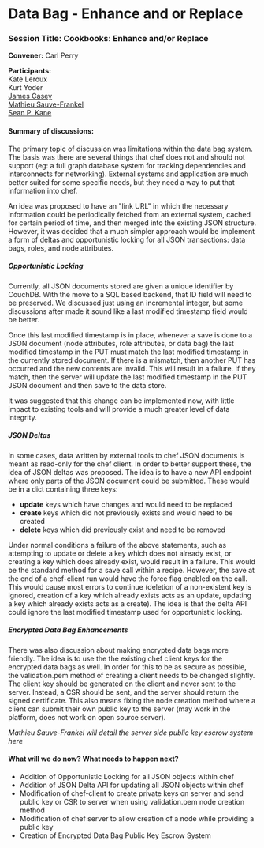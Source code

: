 Data Bag - Enhance and or Replace
=================================

  

### Session Title: Cookbooks: Enhance and/or Replace

**Convener:** Carl Perry

**Participants:**   
 Kate Leroux  
 Kurt Yoder  
[James Casey](http://wiki.opscode.com/display/~jamesc)  
[Mathieu Sauve-Frankel](http://wiki.opscode.com/display/~msf)  
[Sean P. Kane](http://wiki.opscode.com/display/~spkane)

#### Summary of discussions:

The primary topic of discussion was limitations within the data bag
system. The basis was there are several things that chef does not and
should not support (eg: a full graph database system for tracking
dependencies and interconnects for networking). External systems and
application are much better suited for some specific needs, but they
need a way to put that information into chef.

An idea was proposed to have an "link URL" in which the necessary
information could be periodically fetched from an external system,
cached for certain period of time, and then merged into the existing
JSON structure. However, it was decided that a much simpler approach
would be implement a form of deltas and opportunistic locking for all
JSON transactions: data bags, roles, and node attributes.

##### Opportunistic Locking

Currently, all JSON documents stored are given a unique identifier by
CouchDB. With the move to a SQL based backend, that ID field will need
to be preserved. We discussed just using an incremental integer, but
some discussions after made it sound like a last modified timestamp
field would be better.

Once this last modified timestamp is in place, whenever a save is done
to a JSON document (node attributes, role attributes, or data bag) the
last modified timestamp in the PUT must match the last modified
timestamp in the currently stored document. If there is a mismatch, then
another PUT has occurred and the new contents are invalid. This will
result in a failure. If they match, then the server will update the last
modified timestamp in the PUT JSON document and then save to the data
store.

It was suggested that this change can be implemented now, with little
impact to existing tools and will provide a much greater level of data
integrity.

##### JSON Deltas

In some cases, data written by external tools to chef JSON documents is
meant as read-only for the chef client. In order to better support
these, the idea of JSON deltas was proposed. The idea is to have a new
API endpoint where only parts of the JSON document could be submitted.
These would be in a dict containing three keys:

-   **update** keys which have changes and would need to be replaced
-   **create** keys which did not previously exists and would need to be
    created
-   **delete** keys which did previously exist and need to be removed

Under normal conditions a failure of the above statements, such as
attempting to update or delete a key which does not already exist, or
creating a key which does already exist, would result in a failure. This
would be the standard method for a save call within a recipe. However,
the save at the end of a chef-client run would have the force flag
enabled on the call. This would cause most errors to continue (deletion
of a non-existent key is ignored, creation of a key which already exists
acts as an update, updating a key which already exists acts as a
create). The idea is that the delta API could ignore the last modified
timestamp used for opportunistic locking.

##### Encrypted Data Bag Enhancements

There was also discussion about making encrypted data bags more
friendly. The idea is to use the the existing chef client keys for the
encrypted data bags as well. In order for this to be as secure as
possible, the validation.pem method of creating a client needs to be
changed slightly. The client key should be generated on the client and
never sent to the server. Instead, a CSR should be sent, and the server
should return the signed certificate. This also means fixing the node
creation method where a client can submit their own public key to the
server (may work in the platform, does not work on open source server).

*Mathieu Sauve-Frankel will detail the server side public key escrow
system here*

#### What will we do now? What needs to happen next?

-   Addition of Opportunistic Locking for all JSON objects within chef
-   Addition of JSON Delta API for updating all JSON objects within chef
-   Modification of chef-client to create private keys on server and
    send public key or CSR to server when using validation.pem node
    creation method
-   Modification of chef server to allow creation of a node while
    providing a public key
-   Creation of Encrypted Data Bag Public Key Escrow System

  
  

